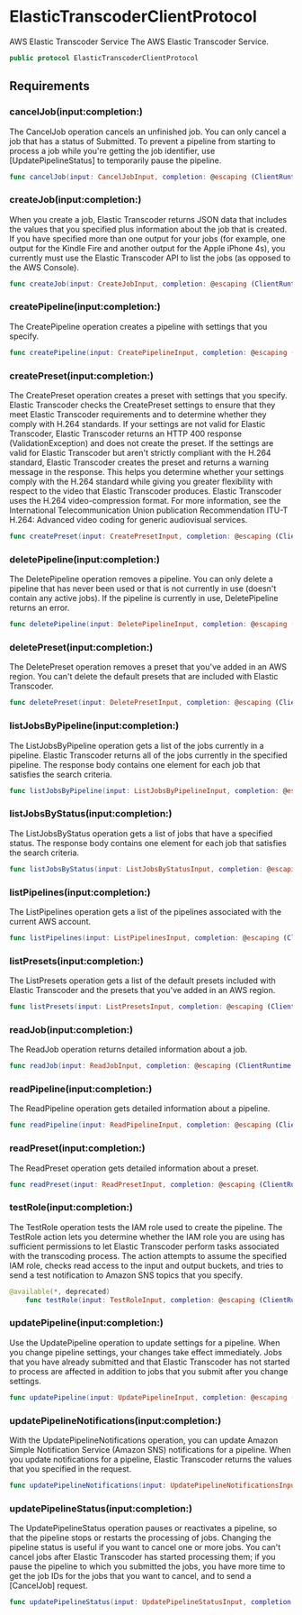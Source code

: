 # ElasticTranscoderClientProtocol

AWS Elastic Transcoder Service The AWS Elastic Transcoder Service.

``` swift
public protocol ElasticTranscoderClientProtocol 
```

## Requirements

### cancelJob(input:completion:)

The CancelJob operation cancels an unfinished job. You can only cancel a job that has a status of Submitted. To prevent a pipeline from starting to process a job while you're getting the job identifier, use \[UpdatePipelineStatus\] to temporarily pause the pipeline.

``` swift
func cancelJob(input: CancelJobInput, completion: @escaping (ClientRuntime.SdkResult<CancelJobOutputResponse, CancelJobOutputError>) -> Void)
```

### createJob(input:completion:)

When you create a job, Elastic Transcoder returns JSON data that includes the values that you specified plus information about the job that is created. If you have specified more than one output for your jobs (for example, one output for the Kindle Fire and another output for the Apple iPhone 4s), you currently must use the Elastic Transcoder API to list the jobs (as opposed to the AWS Console).

``` swift
func createJob(input: CreateJobInput, completion: @escaping (ClientRuntime.SdkResult<CreateJobOutputResponse, CreateJobOutputError>) -> Void)
```

### createPipeline(input:completion:)

The CreatePipeline operation creates a pipeline with settings that you specify.

``` swift
func createPipeline(input: CreatePipelineInput, completion: @escaping (ClientRuntime.SdkResult<CreatePipelineOutputResponse, CreatePipelineOutputError>) -> Void)
```

### createPreset(input:completion:)

The CreatePreset operation creates a preset with settings that you specify. Elastic Transcoder checks the CreatePreset settings to ensure that they meet Elastic Transcoder requirements and to determine whether they comply with H.264 standards. If your settings are not valid for Elastic Transcoder, Elastic Transcoder returns an HTTP 400 response (ValidationException) and does not create the preset. If the settings are valid for Elastic Transcoder but aren't strictly compliant with the H.264 standard, Elastic Transcoder creates the preset and returns a warning message in the response. This helps you determine whether your settings comply with the H.264 standard while giving you greater flexibility with respect to the video that Elastic Transcoder produces. Elastic Transcoder uses the H.264 video-compression format. For more information, see the International Telecommunication Union publication Recommendation ITU-T H.264: Advanced video coding for generic audiovisual services.

``` swift
func createPreset(input: CreatePresetInput, completion: @escaping (ClientRuntime.SdkResult<CreatePresetOutputResponse, CreatePresetOutputError>) -> Void)
```

### deletePipeline(input:completion:)

The DeletePipeline operation removes a pipeline. You can only delete a pipeline that has never been used or that is not currently in use (doesn't contain any active jobs). If the pipeline is currently in use, DeletePipeline returns an error.

``` swift
func deletePipeline(input: DeletePipelineInput, completion: @escaping (ClientRuntime.SdkResult<DeletePipelineOutputResponse, DeletePipelineOutputError>) -> Void)
```

### deletePreset(input:completion:)

The DeletePreset operation removes a preset that you've added in an AWS region. You can't delete the default presets that are included with Elastic Transcoder.

``` swift
func deletePreset(input: DeletePresetInput, completion: @escaping (ClientRuntime.SdkResult<DeletePresetOutputResponse, DeletePresetOutputError>) -> Void)
```

### listJobsByPipeline(input:completion:)

The ListJobsByPipeline operation gets a list of the jobs currently in a pipeline. Elastic Transcoder returns all of the jobs currently in the specified pipeline. The response body contains one element for each job that satisfies the search criteria.

``` swift
func listJobsByPipeline(input: ListJobsByPipelineInput, completion: @escaping (ClientRuntime.SdkResult<ListJobsByPipelineOutputResponse, ListJobsByPipelineOutputError>) -> Void)
```

### listJobsByStatus(input:completion:)

The ListJobsByStatus operation gets a list of jobs that have a specified status. The response body contains one element for each job that satisfies the search criteria.

``` swift
func listJobsByStatus(input: ListJobsByStatusInput, completion: @escaping (ClientRuntime.SdkResult<ListJobsByStatusOutputResponse, ListJobsByStatusOutputError>) -> Void)
```

### listPipelines(input:completion:)

The ListPipelines operation gets a list of the pipelines associated with the current AWS account.

``` swift
func listPipelines(input: ListPipelinesInput, completion: @escaping (ClientRuntime.SdkResult<ListPipelinesOutputResponse, ListPipelinesOutputError>) -> Void)
```

### listPresets(input:completion:)

The ListPresets operation gets a list of the default presets included with Elastic Transcoder and the presets that you've added in an AWS region.

``` swift
func listPresets(input: ListPresetsInput, completion: @escaping (ClientRuntime.SdkResult<ListPresetsOutputResponse, ListPresetsOutputError>) -> Void)
```

### readJob(input:completion:)

The ReadJob operation returns detailed information about a job.

``` swift
func readJob(input: ReadJobInput, completion: @escaping (ClientRuntime.SdkResult<ReadJobOutputResponse, ReadJobOutputError>) -> Void)
```

### readPipeline(input:completion:)

The ReadPipeline operation gets detailed information about a pipeline.

``` swift
func readPipeline(input: ReadPipelineInput, completion: @escaping (ClientRuntime.SdkResult<ReadPipelineOutputResponse, ReadPipelineOutputError>) -> Void)
```

### readPreset(input:completion:)

The ReadPreset operation gets detailed information about a preset.

``` swift
func readPreset(input: ReadPresetInput, completion: @escaping (ClientRuntime.SdkResult<ReadPresetOutputResponse, ReadPresetOutputError>) -> Void)
```

### testRole(input:completion:)

The TestRole operation tests the IAM role used to create the pipeline. The TestRole action lets you determine whether the IAM role you are using has sufficient permissions to let Elastic Transcoder perform tasks associated with the transcoding process. The action attempts to assume the specified IAM role, checks read access to the input and output buckets, and tries to send a test notification to Amazon SNS topics that you specify.

``` swift
@available(*, deprecated)
    func testRole(input: TestRoleInput, completion: @escaping (ClientRuntime.SdkResult<TestRoleOutputResponse, TestRoleOutputError>) -> Void)
```

### updatePipeline(input:completion:)

Use the UpdatePipeline operation to update settings for a pipeline. When you change pipeline settings, your changes take effect immediately. Jobs that you have already submitted and that Elastic Transcoder has not started to process are affected in addition to jobs that you submit after you change settings.

``` swift
func updatePipeline(input: UpdatePipelineInput, completion: @escaping (ClientRuntime.SdkResult<UpdatePipelineOutputResponse, UpdatePipelineOutputError>) -> Void)
```

### updatePipelineNotifications(input:completion:)

With the UpdatePipelineNotifications operation, you can update Amazon Simple Notification Service (Amazon SNS) notifications for a pipeline. When you update notifications for a pipeline, Elastic Transcoder returns the values that you specified in the request.

``` swift
func updatePipelineNotifications(input: UpdatePipelineNotificationsInput, completion: @escaping (ClientRuntime.SdkResult<UpdatePipelineNotificationsOutputResponse, UpdatePipelineNotificationsOutputError>) -> Void)
```

### updatePipelineStatus(input:completion:)

The UpdatePipelineStatus operation pauses or reactivates a pipeline, so that the pipeline stops or restarts the processing of jobs. Changing the pipeline status is useful if you want to cancel one or more jobs. You can't cancel jobs after Elastic Transcoder has started processing them; if you pause the pipeline to which you submitted the jobs, you have more time to get the job IDs for the jobs that you want to cancel, and to send a \[CancelJob\] request.

``` swift
func updatePipelineStatus(input: UpdatePipelineStatusInput, completion: @escaping (ClientRuntime.SdkResult<UpdatePipelineStatusOutputResponse, UpdatePipelineStatusOutputError>) -> Void)
```
